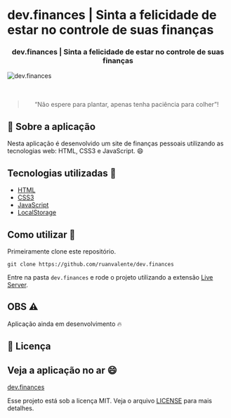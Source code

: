 # dev.finances | Sinta a felicidade de estar no controle de suas finanças

<h3 align="center">
  <strong>dev.finances | Sinta a felicidade de estar no controle de suas finanças </strong>
</h3>

<img src="https://i.postimg.cc/Fzgw8W65/Captura-de-tela-de-2021-01-29-21-04-28.png" alt="dev.finances"/>

<br />
<br />
<br />

<blockquote align="center">“Não espere para plantar, apenas tenha paciência para colher”!</blockquote>

## :rocket: Sobre a aplicação

Nesta aplicação é desenvolvido um site de finanças pessoais utilizando as tecnologias web: HTML, CSS3 e JavaScript. :smile:

## Tecnologias utilizadas :memo:

- [HTML](https://developer.mozilla.org/pt-BR/docs/Web/HTML/HTML5)
- [CSS3](https://developer.mozilla.org/pt-BR/docs/Web/CSS)
- [JavaScript](https://developer.mozilla.org/pt-BR/docs/Web/JavaScript)
- [LocalStorage](https://developer.mozilla.org/pt-BR/docs/Web/API/Window/Window.localStorage)

## Como utilizar 🤔

Primeiramente clone este repositório.

```
git clone https://github.com/ruanvalente/dev.finances
```

Entre na pasta `dev.finances` e rode o projeto utilizando a extensão [Live Server](https://marketplace.visualstudio.com/items?itemName=ritwickdey.LiveServer).

## OBS ⚠️

Aplicação ainda em desenvolvimento 🔥

## :memo: Licença

## Veja a aplicação no ar :smile:

[dev.finances]()

Esse projeto está sob a licença MIT. Veja o arquivo [LICENSE](LICENSE) para mais detalhes.
